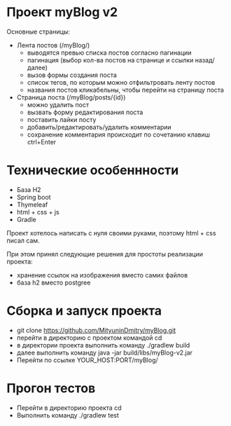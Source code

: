 # Проект myBlog v2
Основные страницы: 
- Лента постов (/myBlog/)
  - выводятся превью списка постов согласно пагинации
  - пагинация (выбор кол-ва постов на странице и ссылки назад/далее)
  - вызов формы создания поста 
  - список тегов, по которым можно отфильтровать ленту постов
  - названия постов кликабельны, чтобы перейти на страницу поста
- Страница поста (/myBlog/posts/{id})
  - можно удалить пост
  - вызвать форму редактирования поста 
  - поставить лайки посту 
  - добавить/редактировать/удалить комментарии
  - сохранение комментария происходит по сочетанию клавиш ctrl+Enter

# Технические особеннности 
- База H2 
- Spring boot
- Thymeleaf
- html + css + js 
- Gradle

Проект хотелось написать с нуля своими руками, поэтому html + css писал сам.  

При этом принял следующие решения для простоты реализации проекта:
- хранение ссылок на изображения вместо самих файлов 
- база h2 вместо postgree 

# Сборка и запуск проекта
- git clone https://github.com/MityuninDmitry/myBlog.git
- перейти в директорию с проектом командой cd 
- в директории проекта выполнить команду ./gradlew build
- далее выполнить команду java -jar build/libs/myBlog-v2.jar
- Перейти по ссылке YOUR_HOST:PORT/myBlog/

# Прогон тестов 
- Перейти в директорию проекта cd 
- Выполнить команду ./gradlew test